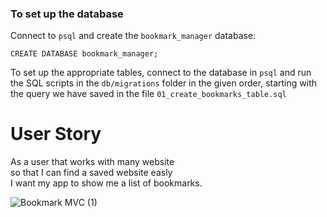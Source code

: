 ### To set up the database

Connect to `psql` and create the `bookmark_manager` database:

```
CREATE DATABASE bookmark_manager;
```

To set up the appropriate tables, connect to the database in `psql` and run the SQL scripts in the `db/migrations` folder in the given order, starting with the query we have saved in the file `01_create_bookmarks_table.sql`

# User Story 
As a user that works with many website  
so that I can find a saved website easly  
I want my app to show me a list of bookmarks.
 
![Bookmark MVC (1)](https://user-images.githubusercontent.com/55661212/133113390-f81a9c28-be4a-42ae-8c81-f1ff0141d1b8.jpg)